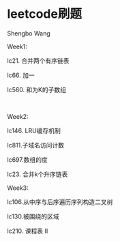 # leetcode刷题
Shengbo Wang

Week1:

lc21. 合并两个有序链表

lc66. 加一

lc560. 和为K的子数组

<br>

Week2:

lc146. LRU缓存机制

lc811.子域名访问计数

lc697.数组的度

lc23. 合并k个升序链表

Week3:

lc106.从中序与后序遍历序列构造二叉树

lc130.被围绕的区域

lc210. 课程表 II
